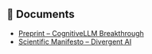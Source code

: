 ## 📄 Documents

- [Preprint – CognitiveLLM Breakthrough](./FCEU_D01_Preprint_CognitiveLLM.pdf)
- [Scientific Manifesto – Divergent AI](./FCEU_D01_Manifesto_DivergentAI.pdf)
